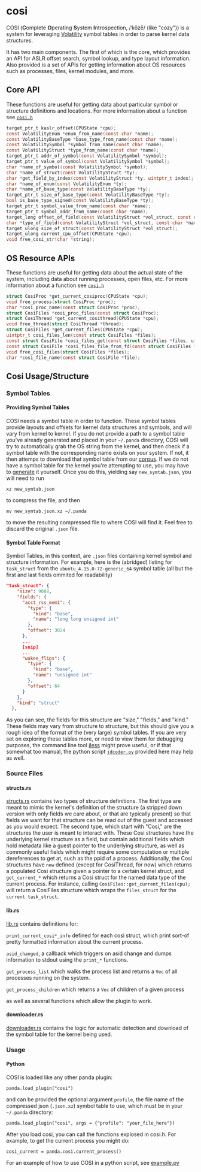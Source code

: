 # cosi

COSI (**C**omplete **O**perating **S**ystem **I**ntrospection, /ˈkōzē/ (like "cozy")) is a system for leveraging [Volatility] symbol tables in order to parse kernel data structures.

It has two main components. The first of which is the core, which provides an API for ASLR offset search, symbol lookup, and type layout information. Also provided is a set of APIs for getting information about OS resources such as processes, files, kernel modules, and more.

[Volatility]: https://github.com/volatilityfoundation/volatility

## Core API
These functions are useful for getting data about particular symbol or structure definitions and locations. For more information about a function see [`cosi.h`](./cosi.h)

```c
target_ptr_t kaslr_offset(CPUState *cpu);
const VolatilityEnum *enum_from_name(const char *name);
const VolatilityBaseType *base_type_from_name(const char *name);
const VolatilitySymbol *symbol_from_name(const char *name);
const VolatilityStruct *type_from_name(const char *name);
target_ptr_t addr_of_symbol(const VolatilitySymbol *symbol);
target_ptr_t value_of_symbol(const VolatilitySymbol *symbol);
char *name_of_symbol(const VolatilitySymbol *symbol);
char *name_of_struct(const VolatilityStruct *ty);
char *get_field_by_index(const VolatilityStruct *ty, uintptr_t index);
char *name_of_enum(const VolatilityEnum *ty);
char *name_of_base_type(const VolatilityBaseType *ty);
target_ptr_t size_of_base_type(const VolatilityBaseType *ty);
bool is_base_type_signed(const VolatilityBaseType *ty);
target_ptr_t symbol_value_from_name(const char *name);
target_ptr_t symbol_addr_from_name(const char *name);
target_long offset_of_field(const VolatilityStruct *vol_struct, const char *name);
char *type_of_field(const VolatilityStruct *vol_struct, const char *name);
target_ulong size_of_struct(const VolatilityStruct *vol_struct);
target_ulong current_cpu_offset(CPUState *cpu);
void free_cosi_str(char *string);
```

## OS Resource APIs
These functions are useful for getting data about the actual state of the system, including data about running processes, open files, etc. For more information about a function see [`cosi.h`](./cosi.h)

```c
struct CosiProc *get_current_cosiproc(CPUState *cpu);
void free_process(struct CosiProc *proc);
char *cosi_proc_name(const struct CosiProc *proc);
struct CosiFiles *cosi_proc_files(const struct CosiProc);
struct CosiThread *get_current_cosithread(CPUState *cpu);
void free_thread(struct CosiThread *thread);
struct CosiFiles *get_current_files(CPUState *cpu);
uintptr_t cosi_files_len(const struct CosiFiles *files);
const struct CosiFile *cosi_files_get(const struct CosiFiles *files, uintptr_t index);
const struct CosiFile *cosi_files_file_from_fd(const struct CosiFiles *files, uint32_t fd);
void free_cosi_files(struct CosiFiles *files);
char *cosi_file_name(const struct CosiFile *file);
```

## Cosi Usage/Structure

### Symbol Tables
#### Providing Symbol Tables
COSI needs a symbol table in order to function. These symbol tables provide layouts and offsets for kernel data structures and symbols, and will vary from kernel to kernel. If you do not provide a path to a symbol table you've already generated and placed in your `~/.panda` directory, COSI will try to automatically grab the OS string from the kernel, and then check if a symbol table with the corresponding name exists on your system. If not, it then attemps to download that symbol table from our [corpus]. If we do not have a symbol table for the kernel you're attempting to use, you may have to [generate] it yourself. Once you do this, yielding say `new_symtab.json`, you will need to run 

`xz new_symtab.json` 

to compress the file, and then

`mv new_symtab.json.xz ~/.panda`

to move the resulting compressed file to where COSI will find it. Feel free to discard the original `.json` file. 

[corpus]: https://panda.re/volatility3_profiles/
[generate]: https://github.com/volatilityfoundation/volatility3#symbol-tables

#### Symbol Table Format
Symbol Tables, in this context, are `.json` files containing kernel symbol and structure information. For example, here is the (abridged) listing for `task_struct` from the `ubuntu_4.15.0-72-generic_64` symbol table (all but the first and last fields ommited for readability)

```json
"task_struct": {
    "size": 9088,
    "fields": {
      "acct_rss_mem1": {
        "type": {
          "kind": "base",
          "name": "long long unsigned int"
        },
        "offset": 3024
      },
      ...
      [snip]
      ...
      "wakee_flips": {
        "type": {
          "kind": "base",
          "name": "unsigned int"
        },
        "offset": 64
      }
    },
    "kind": "struct"
  },
```

As you can see, the fields for this structure are "size," "fields," and "kind." These fields may vary from structure to structure, but this should give you a rough idea of the format of the (very large) symbol tables. If you are very set on exploring these tables more, or need to view them for debugging purposes, the command line tool [jless] might prove useful, or if that somewhat too manual, the python script [`jdcoder.py`](./jdcoder.py) provided here may help as well.

[jless]: https://github.com/PaulJuliusMartinez/jless


### Source Files

#### structs.rs
[structs.rs](./src/structs.rs) contains two types of structure definitions. The first type are meant to mimic the kernel's definition of the structure (a stripped down version with only fields we care about, or that are typically present) so that fields we want for that structure can be read out of the guest and accessed as you would expect. The second type, which start with "Cosi," are the structures the user is meant to interact with. These Cosi structures have the underlying kernel structure as a field, but contain additional fields which hold metadata like a guest pointer to the underlying structure, as well as commonly useful fields which might require some computation or multiple dereferences to get at, such as the ppid of a process. Additionally, the Cosi structures have `new` defined (except for CosiThread, for now) which returns a populated Cosi structure given a pointer to a certain kernel struct, and `get_current_*` which returns a Cosi struct for the named data type of the current process. For instance, calling `CosiFiles::get_current_files(cpu);` will return a CosiFiles structure which wraps the `files_struct` for the `current task_struct`.

#### lib.rs
[lib.rs](./src/lib.rs) contains definitions for:

 `print_current_cosi*_info` defined for each cosi struct, which print sort-of pretty formatted information about the current process.
 
 `asid_changed`, a callback which triggers on asid change and dumps information to stdout using the `print_*` functions.

 `get_process_list` which walks the process list and returns a `Vec` of all processes running on the system.

 `get_process_children` which returns a `Vec` of children of a given process

as well as several functions which allow the plugin to work.

#### downloader.rs
[downloader.rs](./src/downloader.rs) contains the logic for automatic detection and download of the symbol table for the kernel being used.

### Usage

#### Python
COSI is loaded like any other panda plugin:

`panda.load_plugin("cosi")`

and can be provided the optional argument `profile`, the file name of the compressed json (`.json.xz`) symbol table to use, which must be in your `~/.panda` directory:

`panda.load_plugin("cosi", args = {"profile": "your_file_here"})`

After you load cosi, you can call the functions explosed in cosi.h. For example, to get the current process you might do:

`cosi_current = panda.cosi.current_process()`

For an example of how to use COSI in a python script, see [example.py](./examples/example.py)